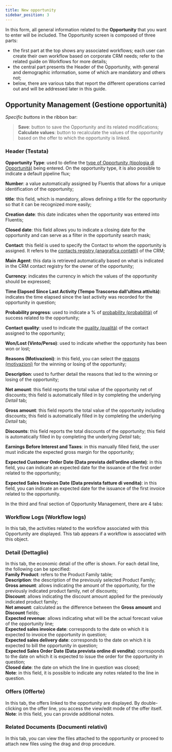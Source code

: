 ```yaml
---
title: New opportunity
sidebar_position: 3
---
```


In this form, all general information related to the **Opportunity** that you want to enter will be included. The Opportunity screen is composed of three parts:

- the first part at the top shows any associated workflows; each user can create their own workflow based on corporate CRM needs; refer to the related guide on Workflows for more details;    
- the central part presents the Header of the Opportunity, with general and demographic information, some of which are mandatory and others not;    
- below, there are various tabs that report the different operations carried out and will be addressed later in this guide.    


## Opportunity Management (Gestione opportunità)

*Specific buttons* in the ribbon bar:  
> **Save**: button to save the Opportunity and its related modifications;    
> **Calculate values**: button to recalculate the values of the opportunity based on the offer to which the opportunity is linked.  

### Header (Testata)    

**Opportunity Type**: used to define the [type of Opportunity (tipologia di Opportunità)](/docs/configurations/tables/crm/opportunities/opportunity-type) being entered. On the opportunity type, it is also possible to indicate a default pipeline flux;

**Number**: a value automatically assigned by Fluentis that allows for a unique identification of the opportunity;

**title**: this field, which is mandatory, allows defining a title for the opportunity so that it can be recognized more easily;

**Creation date**: this date indicates when the opportunity was entered into Fluentis;

**Closed date**: this field allows you to indicate a closing date for the opportunity and can serve as a filter in the opportunity search mask;

**Contact**: this field is used to specify the Contact to whom the opportunity is assigned. It refers to the [contacts registry (anagrafica contatti)](/docs/crm/home-crm/contacts/new-contact/header) of the CRM;

**Main Agent**: this data is retrieved automatically based on what is indicated in the CRM contact registry for the owner of the opportunity;    

**Currency**: indicates the currency in which the values of the opportunity should be expressed;

**Time Elapsed Since Last Activity (Tempo Trascorso dall’ultima attività)**: indicates the time elapsed since the last activity was recorded for the opportunity in question;

**Probability progress**: used to indicate a % of [probability (probabilità)](/docs/configurations/tables/crm/opportunities/probability-progress) of success related to the opportunity;

**Contact quality**: used to indicate the [quality (qualità)](/docs/configurations/tables/crm/contacts/contact-quality) of the contact assigned to the opportunity;

**Won/Lost (Vinto/Perso)**: used to indicate whether the opportunity has been won or lost;

**Reasons (Motivazioni)**: in this field, you can select the [reasons (motivazioni)](/docs/configurations/tables/crm/opportunities/closing-reason) for the winning or losing of the opportunity;

**Description**: used to further detail the reasons that led to the winning or losing of the opportunity;

**Net amount**: this field reports the total value of the opportunity net of discounts; this field is automatically filled in by completing the underlying *Detail* tab;     

**Gross amount**: this field reports the total value of the opportunity including discounts; this field is automatically filled in by completing the underlying *Detail* tab;     

**Discounts**: this field reports the total discounts of the opportunity; this field is automatically filled in by completing the underlying *Detail* tab;     

**Earnings Before Interest and Taxes**: in this manually filled field, the user must indicate the expected gross margin for the opportunity;

**Expected Customer Order Date (Data prevista dell’ordine cliente)**: in this field, you can indicate an expected date for the issuance of the first order related to the opportunity;

**Expected Sales Invoices Date (Data prevista fatture di vendita)**: in this field, you can indicate an expected date for the issuance of the first invoice related to the opportunity.

In the third and final section of Opportunity Management, there are 4 tabs:

### Workflow Logs (Workflow logs)

In this tab, the activities related to the workflow associated with this Opportunity are displayed. This tab appears if a workflow is associated with this object.        

### Detail (Dettaglio)

In this tab, the economic detail of the offer is shown. For each detail line, the following can be specified:  
**Family Product**: refers to the Product Family table;  
**Description**: the description of the previously selected Product Family;  
**Gross amount**: allows indicating the amount of the opportunity, for the previously indicated product family, net of discounts;  
**Discount**: allows indicating the discount amount applied for the previously indicated product family;  
**Net amount**: calculated as the difference between the **Gross amount** and **Discount** fields;  
**Expected revenue**: allows indicating what will be the actual forecast value of the opportunity line;  
**Expected sales invoice date**: corresponds to the date on which it is expected to invoice the opportunity in question;  
**Expected sales delivery date**: corresponds to the date on which it is expected to bill the opportunity in question;  
**Expected Sales Order Date (Data prevista ordine di vendita)**: corresponds to the date on which it is expected to issue the order for the opportunity in question;  
**Closed date**: the date on which the line in question was closed;  
**Note**: in this field, it is possible to indicate any notes related to the line in question.

### Offers (Offerte)

In this tab, the offers linked to the opportunity are displayed. By double-clicking on the offer line, you access the view/edit mode of the offer itself.  
**Note**: in this field, you can provide additional notes.

### Related Documents (Documenti relativi)  
In this tab, you can view the files attached to the opportunity or proceed to attach new files using the drag and drop procedure.